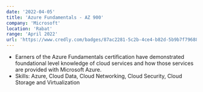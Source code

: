 ```yaml
---
date: '2022-04-05'
title: 'Azure Fundamentals - AZ 900'
company: 'Microsoft'
location: 'Rabat'
range: 'April 2022'
url: 'https://www.credly.com/badges/87ac2281-5c2b-4ce4-b82d-5b9b7f79688e?source=linked_in_profile'
---
```


- Earners of the Azure Fundamentals certification have demonstrated foundational level knowledge of cloud services and how those services are provided with Microsoft Azure.
- Skills: Azure, Cloud Data, Cloud Networking, Cloud Security, Cloud Storage and Virtualization

